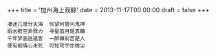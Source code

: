 +++
title = '加州海上观鲸'
date = 2013-11-17T00:00:00
draft = false
+++

```text
凄迷几度分天海  怅望何曾问鬼神
蹈水劈空非戮力  寻星追月是真麟
千年梦底逍遥客  一醉樽前苦楚人
便有痴情心未死  可知穹宇亦微尘
```
